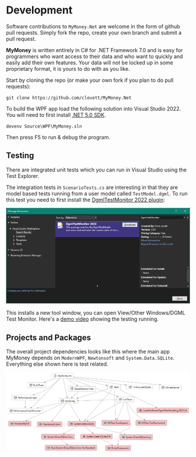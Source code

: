 # Development

Software contributions to `MyMoney.Net` are welcome in the form
of github pull requests.  Simply fork the repo, create your own
branch and submit a pull request.

**MyMoney** is written entirely in C# for .NET Framework 7.0 and is easy for programmers who want access to their data and who want to quickly and easily add their own features. Your data will not be locked up in some proprietary format, it is yours to do with as you like.

Start by cloning the repo (or make your own fork if you plan to do pull requests):

```
git clone https://github.com/clovett/MyMoney.Net
```

To build the WPF app load the following solution into
Visual Studio 2022.  You will need to first install [.NET 5.0 SDK](https://dotnet.microsoft.com/en-us/download/dotnet/5.0).

```
devenv Source\WPF\MyMoney.sln
```

Then press F5 to run & debug the program.

## Testing

There are integrated unit tests which you can run in Visual Studio using the Test Explorer.

The integration tests in `ScenarioTests.cs` are interesting in that they are model based
tests running from a user model called `TestModel.dgml`.
To run this test you need to first install the
[DgmlTestMonitor 2022 plugin](https://marketplace.visualstudio.com/items?itemName=ChrisLovett.DgmlTestMonitor2022):

![](../Images/DgmlTestMonitorInstall.png)

This installs a new tool window, you can open View/Other Windows/DGML Test Monitor. Here's a [demo video](https://youtu.be/h5cIDTlnN8I) showing the testing running.

## Projects and Packages

The overall project dependencies looks like this where the main app MyMoney depends on `ModernWPF`, `Newtonsoft` and `System.Data.SQLite`.  Everything else shown here is test related.

![components](../Images/components.png)
